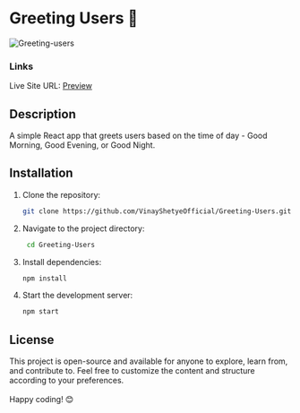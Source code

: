 # Greeting Users 👋
![Greeting-users](https://github.com/VinayShetyeOfficial/Greeting-Users/assets/100470361/b2adb276-4f34-4f60-bf21-49fd2a41037c)

### Links
Live Site URL: [Preview](https://6641b37f9af016781aa06f93--phenomenal-sunburst-435676.netlify.app/)

## Description
A simple React app that greets users based on the time of day - Good Morning, Good Evening, or Good Night.


## Installation
1. Clone the repository:
   ```bash
   git clone https://github.com/VinayShetyeOfficial/Greeting-Users.git
   ```

2. Navigate to the project directory:
   ```bash
    cd Greeting-Users

   ```
   
3. Install dependencies:
   ```bash
   npm install 
   ```

4. Start the development server:
   ```bash
   npm start
   ```

## License
This project is open-source and available for anyone to explore, learn from, and contribute to.
Feel free to customize the content and structure according to your preferences. <br><br> Happy coding! 😊
